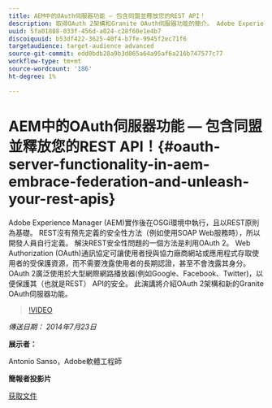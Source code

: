 ```yaml
---
title: AEM中的OAuth伺服器功能 — 包含同盟並釋放您的REST API！
description: 取得OAuth 2架構和Granite OAuth伺服器功能的簡介。 Adobe Experience Manager (AEM)實作後在OSGi環境中執行，且以REST原則為基礎。
uuid: 5fa01808-033f-456d-a024-c28f60e1e4b7
discoiquuid: b53df422-3625-40f4-b7fe-9945f2ec71f6
targetaudience: target-audience advanced
source-git-commit: edd0bdb28a9b3d065a64a95af6a216b747577c77
workflow-type: tm+mt
source-wordcount: '186'
ht-degree: 1%

---
```


# AEM中的OAuth伺服器功能 — 包含同盟並釋放您的REST API！{#oauth-server-functionality-in-aem-embrace-federation-and-unleash-your-rest-apis}

Adobe Experience Manager (AEM)實作後在OSGi環境中執行，且以REST原則為基礎。 REST沒有預先定義的安全性方法（例如使用SOAP Web服務時），所以開發人員自行定義。 解決REST安全性問題的一個方法是利用OAuth 2。 Web Authorization (OAuth)通訊協定可讓使用者授與協力廠商網站或應用程式存取使用者的受保護資源，而不需要洩露使用者的長期認證，甚至不會洩露其身分。 OAuth 2廣泛使用於大型網際網路播放器(例如Google、Facebook、Twitter)，以便保護其（也就是REST） API的安全。 此演講將介紹OAuth 2架構和新的Granite OAuth伺服器功能。

>[!VIDEO](https://video.tv.adobe.com/v/19466/?quality=9)

*傳送日期： 2014年7月23日*

**展示者：**

Antonio Sanso，Adobe軟體工程師

**簡報者投影片**

[获取文件](assets/oauth-server-functionality-in-aem-7-23-14.pdf)
<!--
[Get back to the Overview](https://helpx.adobe.com/experience-manager/kt/eseminars/gems/aem-index.html)
-->
